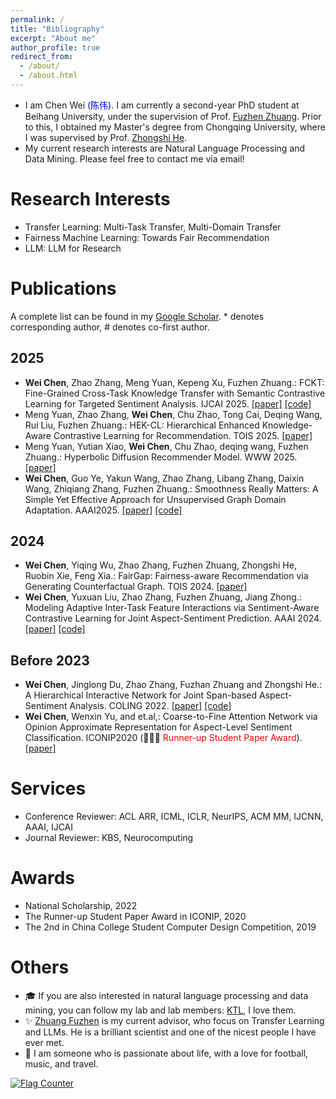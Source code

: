 ```yaml
---
permalink: /
title: "Bibliography"
excerpt: "About me"
author_profile: true
redirect_from: 
  - /about/
  - /about.html
---
```


- I am Chen Wei <span style="color:blue">(陈伟)</span>. I am currently a second-year PhD student at Beihang University, under the supervision of Prof. [Fuzhen Zhuang](https://fuzhenzhuang.github.io/). Prior to this, I obtained my Master's degree from Chongqing University, where I was supervised by Prof. [Zhongshi He](https://faculty.cqu.edu.cn/ZhongshiHe/zh_CN/index.htm).
- My current research interests are Natural Language Processing and  Data Mining. Please feel free to contact me via email!

Research Interests
======
- Transfer Learning: Multi-Task Transfer, Multi-Domain Transfer
- Fairness Machine Learning: Towards Fair Recommendation
- LLM: LLM for Research


Publications
======
 A complete list can be found in my [Google Scholar](https://scholar.google.com/citations?user=9CbQR44AAAAJ&hl=en). * denotes corresponding author, # denotes co-first author.

2025
---
- **Wei Chen**, Zhao Zhang, Meng Yuan, Kepeng Xu, Fuzhen Zhuang.: FCKT: Fine-Grained Cross-Task Knowledge Transfer with Semantic Contrastive Learning for Targeted Sentiment Analysis. IJCAI 2025. [[paper]](https://github.com/cwei01/) [[code]](https://github.com/cwei01/)
- Meng Yuan, Zhao Zhang, **Wei Chen**, Chu Zhao, Tong Cai, Deqing Wang, Rui Liu, Fuzhen Zhuang.: HEK-CL: Hierarchical Enhanced Knowledge-Aware Contrastive Learning for Recommendation. TOIS 2025. [[paper]](https://dl.acm.org/doi/10.1145/3728463)
- Meng Yuan, Yutian Xiao, **Wei Chen**, Chu Zhao, deqing wang, Fuzhen Zhuang.: Hyperbolic Diffusion Recommender Model. WWW 2025. [[paper]](https://arxiv.org/html/2504.01541v1)
- **Wei Chen**,  Guo Ye, Yakun Wang, Zhao Zhang, Libang Zhang, Daixin Wang, Zhiqiang Zhang, Fuzhen Zhuang.: Smoothness Really Matters: A Simple Yet Effective Approach for Unsupervised Graph Domain Adaptation. AAAI2025. [[paper]](https://arxiv.org/abs/2412.11654) [[code]](https://github.com/cwei01/TDSS)

2024
---

- **Wei Chen**, Yiqing Wu, Zhao Zhang, Fuzhen Zhuang, Zhongshi He, Ruobin Xie, Feng Xia.: FairGap: Fairness-aware Recommendation via Generating Counterfactual Graph. TOIS 2024. [[paper]](https://dl.acm.org/doi/10.1145/3638352)
- **Wei Chen**, Yuxuan Liu, Zhao Zhang, Fuzhen Zhuang, Jiang Zhong.: Modeling Adaptive Inter-Task Feature Interactions via Sentiment-Aware Contrastive Learning for Joint Aspect-Sentiment Prediction. AAAI 2024. [[paper]](https://ojs.aaai.org/index.php/AAAI/article/view/29731) [[code]](https://github.com/sugarfreeLiuYuXuan/AIFI-for-ABSA)

Before 2023
---

- **Wei Chen**, Jinglong Du, Zhao Zhang, Fuzhan Zhuang and Zhongshi He.: A Hierarchical Interactive Network for Joint Span-based Aspect-Sentiment Analysis. COLING 2022. [[paper]](https://aclanthology.org/2022.coling-1.611/) [[code]](cwei01/hi-asa)
- **Wei Chen**, Wenxin Yu, and et.al,: Coarse-to-Fine Attention Network via Opinion Approximate Representation for Aspect-Level Sentiment Classification. ICONIP2020    (🎉🎉🎉 <span style="color:red">Runner-up Student Paper Award</span>). [[paper]](https://link.springer.com/chapter/10.1007/978-3-030-63830-6_59)


Services
======
- Conference Reviewer: ACL ARR, ICML, ICLR, NeurIPS, ACM MM, IJCNN, AAAI, IJCAI
- Journal Reviewer: KBS, Neurocomputing


Awards
======
- National Scholarship, 2022
- The Runner-up Student Paper Award in ICONIP, 2020
- The 2nd in China College Student Computer Design Competition, 2019



Others
======
- 🎓 If you are also interested in natural language processing and data mining, you can follow my lab and lab members: [KTL](https://ktl.buaa.edu.cn/home), I love them.
- ✨ [Zhuang Fuzhen](https://fuzhenzhuang.github.io/) is my current advisor, who focus on Transfer Learning and LLMs. He is a brilliant scientist and one of the nicest people I have ever met.
- 🌈 I am someone who is passionate about life, with a love for football, music, and travel.

<a href="https://info.flagcounter.com/kvwb"><img src="https://s11.flagcounter.com/count/kvwb/bg_FFFFFF/txt_000000/border_CCCCCC/columns_5/maxflags_15/viewers_0/labels_0/pageviews_0/flags_0/percent_0/" alt="Flag Counter" border="0"></a>
